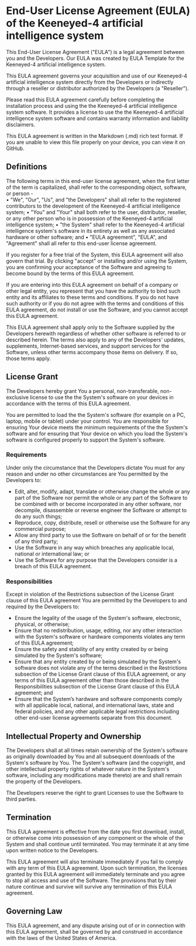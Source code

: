 
# End-User License Agreement (EULA) of the Keeneyed-4 artificial intelligence system
This End-User License Agreement ("EULA") is a legal agreement between you and the Developers. Our EULA was created by EULA Template for the Keeneyed-4 artificial intelligence system.  

This EULA agreement governs your acquisition and use of our Keeneyed-4 artificial intelligence system directly from the Developers or indirectly through a reseller or distributor authorized by the Developers (a "Reseller").  

Please read this EULA agreement carefully before completing the installation process and using the the Keeneyed-4 artificial intelligence system software. It provides a license to use the the Keeneyed-4 artificial intelligence system software and contains warranty information and liability disclaimers.  

This EULA agreement is written in the Markdown (.md) rich text format. If you are unable to view this file properly on your device, you can view it on GitHub.  

## Definitions
The following terms in this end-user license agreement, when the first letter of the term is capitalized, shall refer to the corresponding object, software, or person -  
• "We", "Our", "Us", and "the Developers" shall all refer to the registered contributors to the development of the Keeneyed-4 artificial intelligence system;
• "You" and "Your" shall both refer to the user, distributor, reseller, or any other person who is in possession of the Keeneyed-4 artificial intelligence system;
• "the System" shall refer to the Keeneyed-4 artificial intelligence system's software in its entirety as well as any associated hardware or other software; and
• "EULA agreement", "EULA", and "Agreement" shall all refer to this end-user license agreement.

If you register for a free trial of the System, this EULA agreement will also govern that trial. By clicking "accept" or installing and/or using the System, you are confirming your acceptance of the Software and agreeing to become bound by the terms of this EULA agreement.  

If you are entering into this EULA agreement on behalf of a company or other legal entity, you represent that you have the authority to bind such entity and its affiliates to these terms and conditions. If you do not have such authority or if you do not agree with the terms and conditions of this EULA agreement, do not install or use the Software, and you cannot accept this EULA agreement.  

This EULA agreement shall apply only to the Software supplied by the Developers herewith regardless of whether other software is referred to or described herein. The terms also apply to any of the Developers' updates, supplements, Internet-based services, and support services for the Software, unless other terms accompany those items on delivery. If so, those terms apply.  

## License Grant
The Developers hereby grant You a personal, non-transferable, non-exclusive license to use the the System's software on your devices in accordance with the terms of this EULA agreement.  

You are permitted to load the the System's software (for example on a PC, laptop, mobile or tablet) under your control. You are responsible for ensuring Your device meets the minimum requirements of the the System's software and for ensuring that Your device on which you load the System's software is configured properly to support the System's software.  

### Requirements
Under only the circumstance that the Developers dictate You must for any reason and under no other circumstances are You permitted by the Developers to:  
- Edit, alter, modify, adapt, translate or otherwise change the whole or any part of the Software nor permit the whole or any part of the Software to be combined with or become incorporated in any other software, nor decompile, disassemble or reverse engineer the Software or attempt to do any such things;  
- Reproduce, copy, distribute, resell or otherwise use the Software for any commercial purpose;  
- Allow any third party to use the Software on behalf of or for the benefit of any third party;  
- Use the Software in any way which breaches any applicable local, national or international law; or  
- Use the Software for any purpose that the Developers consider is a breach of this EULA agreement.  

### Responsibilities
Except in violation of the Restrictions subsection of the License Grant clause of this EULA agreement You are permitted by the Developers to and required by the Developers to:  
- Ensure the legality of the usage of the System's software, electronic, physical, or otherwise;  
- Ensure that no redistribution, usage, editing, nor any other interaction with the System's software or hardware components violates any term of this EULA agreement;  
- Ensure the safety and stability of any entity created by or being simulated by the System's software;  
- Ensure that any entity created by or being simulated by the System's software does not violate any of the terms described in the Restrictions subsection of the License Grant clause of this EULA agreement, or any terms of this EULA agreement other than those described in the Responsibilities subsection of the License Grant clause of this EULA agreement; and  
- Ensure that the System’s hardware and software components comply with all applicable local, national, and international laws, state and federal policies, and any other applicable legal restrictions including other end-user license agreements separate from this document.  

## Intellectual Property and Ownership
The Developers shall at all times retain ownership of the System's software as originally downloaded by You and all subsequent downloads of the System's software by You. The System's software (and the copyright, and other intellectual property rights of whatever nature in the System's software, including any modifications made thereto) are and shall remain the property of the Developers.  

The Developers reserve the right to grant Licenses to use the Software to third parties.  

## Termination

This EULA agreement is effective from the date you first download, install, or otherwise come into possession of any component or the whole of the System and shall continue until terminated. You may terminate it at any time upon written notice to the Developers.  

This EULA agreement will also terminate immediately if you fail to comply with any term of this EULA agreement. Upon such termination, the licenses granted by this EULA agreement will immediately terminate and you agree to stop all access and use of the Software. The provisions that by their nature continue and survive will survive any termination of this EULA agreement.  

## Governing Law

This EULA agreement, and any dispute arising out of or in connection with this EULA agreement, shall be governed by and construed in accordance with the laws of the United States of America.  
